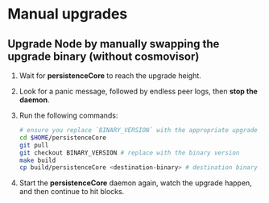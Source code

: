 # Manual upgrades

## Upgrade Node by manually swapping the upgrade binary (without cosmovisor)

1. Wait for **persistenceCore** to reach the upgrade height.
2. Look for a panic message, followed by endless peer logs, then **stop the daemon**.
3.  Run the following commands:

    ```bash
    # ensure you replace `BINARY_VERSION` with the appropriate upgrade version
    cd $HOME/persistenceCore
    git pull
    git checkout BINARY_VERSION # replace with the binary version
    make build
    cp build/persistenceCore <destination-binary> # destination binary SHOULD be at "~/go/bin/persistenceCore"
    ```
4. Start the **persistenceCore** daemon again, watch the upgrade happen, and then continue to hit blocks.

